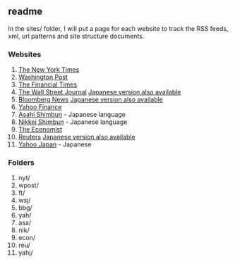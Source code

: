 readme
--

In the sites/ folder, I will put a page for each website to track the RSS feeds, xml, url patterns and site structure documents.

### Websites

1. [The New York Times](https://www.nyt.com)
2. [Washington Post](https://www.wapo.com)
3. [The Financial Times](https://www.ft.com)
4. [The Wall Street Journal](https://www.wsj.com) [Japanese version also available](https://jp.wsj.com/)
5. [Bloomberg News](https://www.bloomberg.com) [Japanese version also available](https://www.bloomberg.co.jp)
6. [Yahoo Finance](https://news.yahoo.com)
7. [Asahi Shimbun](https://www.asahi.com) - Japanese language
8. [Nikkei Shimbun](https://www.nikkei.com) - Japanese language
9. [The Economist](https://www.economist.com)
10. [Reuters](https://www.reuters.com) [Japanese version also available](https://jp.reuters.com/)
11. [Yahoo Japan](https://news.yahoo.co.jp) - Japanese

### Folders

1. nyt/
2. wpost/
3. ft/
4. wsj/
5. bbg/
6. yah/
7. asa/
8. nik/
9. econ/
10. reu/
11. yahj/

